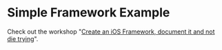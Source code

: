 Simple Framework Example
========================

Check out the workshop "[Create an iOS Framework, document it and not die trying](http://www.slideshare.net/alexruperez/documented-i-os-framework)".
